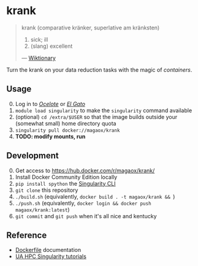 # krank

> krank (comparative kränker, superlative am kränksten)
>
>   1. sick; ill
>   2. (slang) excellent
>
> — [Wiktionary](https://en.wiktionary.org/wiki/krank#German)

Turn the krank on your data reduction tasks with the magic of _containers_.

## Usage

0. Log in to [_Ocelote_](https://docs.hpc.arizona.edu/display/UAHPC/Ocelote+Quick+Start) or [_El Gato_](http://elgato.arizona.edu/getting-started)
1. `module load singularity` to make the `singularity` command available
2. (optional) `cd /extra/$USER` so that the image builds outside your (somewhat small) home directory quota
3. `singularity pull docker://magaox/krank`
4. **TODO: modify mounts, run**

## Development

0. Get access to https://hub.docker.com/r/magaox/krank/
1. Install Docker Community Edition locally
1. `pip install spython` the [Singularity CLI](https://singularityhub.github.io/singularity-cli/)
2. `git clone` this repository
3. `./build.sh` (equivalently, `docker build . -t magaox/krank && `)
4. `./push.sh` (equivalently, `docker login && docker push magaox/krank:latest`)
5. `git commit` and `git push` when it's all nice and kentucky

## Reference

  - [Dockerfile](https://docs.docker.com/engine/reference/builder/) documentation
  - [UA HPC Singularity tutorials](https://docs.hpc.arizona.edu/display/UAHPC/Singularity+Tutorials)